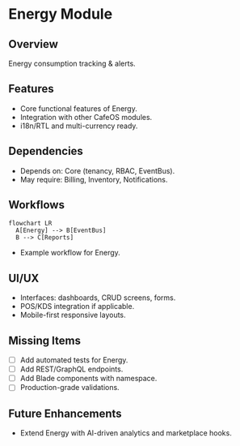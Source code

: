 # Energy Module

## Overview
Energy consumption tracking & alerts.

## Features
- Core functional features of Energy.
- Integration with other CafeOS modules.
- i18n/RTL and multi-currency ready.

## Dependencies
- Depends on: Core (tenancy, RBAC, EventBus).
- May require: Billing, Inventory, Notifications.

## Workflows
```mermaid
flowchart LR
  A[Energy] --> B[EventBus]
  B --> C[Reports]
```
- Example workflow for Energy.

## UI/UX
- Interfaces: dashboards, CRUD screens, forms.
- POS/KDS integration if applicable.
- Mobile-first responsive layouts.

## Missing Items
- [ ] Add automated tests for Energy.
- [ ] Add REST/GraphQL endpoints.
- [ ] Add Blade components with namespace.
- [ ] Production-grade validations.

## Future Enhancements
- Extend Energy with AI-driven analytics and marketplace hooks.
